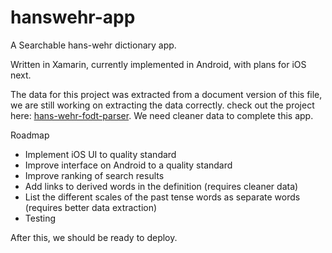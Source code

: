 # hanswehr-app

A Searchable hans-wehr dictionary app.

Written in Xamarin, currently implemented in Android, with plans for iOS next.

The data for this project was extracted from a document version of this file, we are still working on extracting the data correctly. check out the project here: [hans-wehr-fodt-parser](https://github.com/muhammad-abdurrahman/hans-wehr-fodt-parser/). We need cleaner data to complete this app.

Roadmap
 - Implement iOS UI to quality standard
 - Improve interface on Android to a quality standard
 - Improve ranking of search results
 - Add links to derived words in the definition (requires cleaner data)
 - List the different scales of the past tense words as separate words (requires better data extraction)
 - Testing

 After this, we should be ready to deploy.
